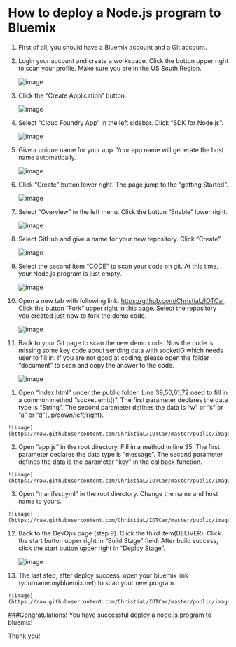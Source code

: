How to deploy a Node.js program to Bluemix
==========================================


1.	First of all, you should have a Bluemix account and a Git account. 

2.	Login your account and create a workspace.  Click the button upper right to scan your profile. Make sure you are in the US South Region. 

	![image](https://raw.githubusercontent.com/ChristiaL/IOTCar/master/public/images/1.png)

3.	Click the “Create Application” button. 

	![image](https://raw.githubusercontent.com/ChristiaL/IOTCar/master/public/images/2.png)

4.	Select “Cloud Foundry App” in the left sidebar.  Click “SDK for Node.js”.

	![image](https://raw.githubusercontent.com/ChristiaL/IOTCar/master/public/images/3.png)

5.	Give a unique name for your app. Your app name will generate the host name automatically.  

	![image](https://raw.githubusercontent.com/ChristiaL/IOTCar/master/public/images/4.png)

6.	Click “Create” button lower right. The page jump to the “getting Started”.  
	
	![image](https://raw.githubusercontent.com/ChristiaL/IOTCar/master/public/images/5.png)
 
7.	Select “Overview” in the left menu.  Click the button “Enable” lower right.

	![image](https://raw.githubusercontent.com/ChristiaL/IOTCar/master/public/images/6.png)

8.	Select GitHub and give a name for your new repository. Click “Create”.

	![image](https://raw.githubusercontent.com/ChristiaL/IOTCar/master/public/images/7.png)

9.	Select the second item “CODE” to scan your code on git. At this time, your  Node.js program is just empty. 

	![image](https://raw.githubusercontent.com/ChristiaL/IOTCar/master/public/images/8.png)

10.	Open a new tab with following link. 
	https://github.com/ChristiaL/IOTCar
	Click the button “Fork” upper right in this page. Select the repository you created just now to fork the demo code.
	
	![image](https://raw.githubusercontent.com/ChristiaL/IOTCar/master/public/images/9.png)

11.	Back to your Git page to scan the new demo code. Now the code is missing some key code about sending data with socketIO which needs user to fill in. If you are not good at coding, please open the folder “document” to scan and copy the answer to the code.

	![image](https://raw.githubusercontent.com/ChristiaL/IOTCar/master/public/images/10.png)

  1)	Open “index.html” under the public folder. Line 39,50,61,72 need to fill in a  common method “socket.emit()”. The first parameter declares the data type is “String”. The second parameter defines the data is “w” or ”s” or ”a” or ”d”(up/down/left/right). 
  
	![image](https://raw.githubusercontent.com/ChristiaL/IOTCar/master/public/images/11.png)

  2)	Open “app.js” in the root directory. Fill in a method in line 35. The first parameter declares the data type is “message”. The second parameter defines the data is the parameter “key” in the callback function. 
  
	![image](https://raw.githubusercontent.com/ChristiaL/IOTCar/master/public/images/12.png)
	
  3)	Open “manifest.yml” in the root directory. Change the name and host name to yours.
  
	![image](https://raw.githubusercontent.com/ChristiaL/IOTCar/master/public/images/13.png)

12.	Back to the DevOps page (step 9). Click the third item(DELIVER). Click the start button upper right in “Build Stage” field. After build success, click the start button upper right in “Deploy Stage”.  

	![image](https://raw.githubusercontent.com/ChristiaL/IOTCar/master/public/images/14.png)

13.	 The last step, after deploy success, open your bluemix link (yourname.mybluemix.net) to scan your new program. 

	![image](https://raw.githubusercontent.com/ChristiaL/IOTCar/master/public/images/15.png)

###Congratulations! You have successful deploy a node.js program to bluemix!

Thank you!

 



 




